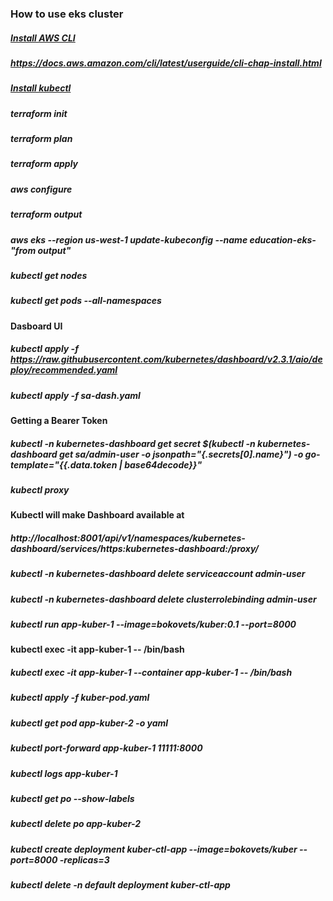 
### How to use eks cluster

#####  [Install AWS CLI](https://docs.aws.amazon.com/cli/latest/userguide/cli-chap-install.html)
#####  https://docs.aws.amazon.com/cli/latest/userguide/cli-chap-install.html
#####  [Install kubectl](https://kubernetes.io/ru/docs/tasks/tools/install-kubectl/)
##### 
#####  terraform init
#####  terraform plan
#####  terraform apply
#####  aws configure
#####  terraform output
#####  aws eks --region us-west-1 update-kubeconfig --name education-eks-"from output"
#####  kubectl get nodes
#####  kubectl get pods --all-namespaces
#### Dasboard UI
##### kubectl apply -f https://raw.githubusercontent.com/kubernetes/dashboard/v2.3.1/aio/deploy/recommended.yaml
##### kubectl apply -f sa-dash.yaml
#### Getting a Bearer Token
##### kubectl -n kubernetes-dashboard get secret $(kubectl -n kubernetes-dashboard get sa/admin-user -o jsonpath="{.secrets[0].name}") -o go-template="{{.data.token | base64decode}}"

##### kubectl proxy
#### Kubectl will make Dashboard available at 
##### http://localhost:8001/api/v1/namespaces/kubernetes-dashboard/services/https:kubernetes-dashboard:/proxy/


##### kubectl -n kubernetes-dashboard delete serviceaccount admin-user
##### kubectl -n kubernetes-dashboard delete clusterrolebinding admin-user



##### kubectl run app-kuber-1 --image=bokovets/kuber:0.1 --port=8000
#### kubectl exec -it app-kuber-1 -- /bin/bash

##### kubectl exec -it app-kuber-1 --container app-kuber-1 --  /bin/bash
##### kubectl apply -f kuber-pod.yaml

##### kubectl get pod app-kuber-2 -o yaml
##### kubectl port-forward app-kuber-1 11111:8000
##### kubectl logs app-kuber-1
#####  kubectl get po --show-labels
##### kubectl delete po app-kuber-2

##### kubectl create deployment kuber-ctl-app --image=bokovets/kuber --port=8000 -replicas=3
##### kubectl delete -n default deployment kuber-ctl-app